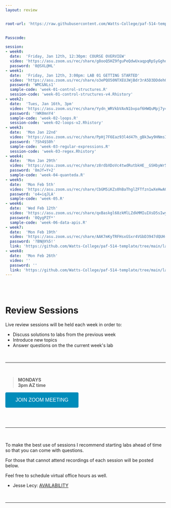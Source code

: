 ```yaml
---
layout: review


root-url: 'https://raw.githubusercontent.com/Watts-College/paf-514-template/main/review-sessions/'

 
Passcode: 

session: 
- week0:
  date:  'Friday, Jan 12th, 12:30pm: COURSE OVERVIEW'  
  video: 'https://asu.zoom.us/rec/share/g8ooQ5HZ9fguPeQdwUxaqpqRpSyGghdFCMv6_1PdER0MYnPZ7zj41g8laD8RJJCw.Vh76k7MOdifOYVeU?startTime=1705088034000'
  password: '0@SXL@HL'
- week1:
  date:  'Friday, Jan 12th, 3:00pm: LAB 01 GETTING STARTED'  
  video: 'https://asu.zoom.us/rec/share/o3ePQO50NTXEUJWjBdr3rA5D3DDdehQl3GqvDvt8EOPmGYlxMOde_xG-xaM3CIRX.UMTLTZjuEOlsagR7'
  password: 'WMC&NLs1'
  sample-code: 'week-01-control-structures.R' 
  session-code: 'week-01-control-structures-v4.Rhistory' 
- week2:
  date:  'Tues, Jan 16th, 3pm'  
  video: 'https://asu.zoom.us/rec/share/Yydn_WRVkbVAxN1bvpaf6HWQuMpj7y4eg7wW2-b7Smtda10MlqvsYEn7A-zQHJTe.vlVF-U9dCs5mA-jN?startTime=1705442637000' 
  password: '!WK0mnY4'
  sample-code: 'week-02-loops.R' 
  session-code: 'week-02-loops-v2.Rhistory' 
- week3:
  date:  'Mon Jan 22nd'  
  video: 'https://asu.zoom.us/rec/share/PpHj7F6Eaz93l4d47h_gBk3wy9HNmsInn8WXAb-WAmc_4d5y2rz1xuyqiTtbnnvV.At825diC81PoJDuL?startTime=1705962245000'
  password: '?Sh4$S0h'
  sample-code: 'week-03-regular-expressions.R' 
  session-code: 'week-03-regex.Rhistory' 
- week4:
  date:  'Mon Jan 29th'  
  video: 'https://asu.zoom.us/rec/share/z8rdbXDoVc4twdRutbkHE__GSHbyWr5DY7VXYwHXdBPqEOtKl-Fgojl2Ez5NxuHQ.tYepI3W6AvugotaR'
  password: '8mJf=Y+2'
  sample-code: 'week-04-quanteda.R'
- week5:
  date:  'Mon Feb 5th'  
  video: 'https://asu.zoom.us/rec/share/CbGM5iKZs0hBaThglZFTfzn1wXeHwAGbVf19mWpt6geH2LxDZPN-Dh-v_tqszpjK.w-9vTqxtiHg2upsT'
  password: 'o4=iqJLA'  
  sample-code: 'week-05.R'  
- week6:
  date:  'Wed Feb 12th'  
  video: 'https://asu.zoom.us/rec/share/qxBaskgl68zkMlLZdkMMIuIXsD5sIwygWyN5rDbQ1W_LYwGuyeC6LNjt0kUAy_4.2GecGbSNTv1sUNng'
  password: '0QygPZf*'
  sample-code: 'week-06-data-apis.R'
- week7:
  date:  'Mon Feb 19th'  
  video: 'https://asu.zoom.us/rec/share/AAK7mKyTRFHsxGSxr4VGbD3947dQUH-XuwCsVss5amNUOKpJnT5YVTlYIdMHno6N.SX3I2_UZNcGfGIjG'
  password: '?BN@X%5!'
  link: 'https://github.com/Watts-College/paf-514-template/tree/main/labs/batch-demo'
- week8:
  date:  'Mon Feb 26th'  
  video: ''
  password: ''
  link: 'https://github.com/Watts-College/paf-514-template/tree/main/labs/batch-demo'
---
```





<br><br>

# Review Sessions 

Live review sessions will be held each week in order to: 

* Discuss solutions to labs from the previous week 
* Introduce new topics 
* Answer questions on the the current week's lab 


<br> 
<hr>
<br>


> **MONDAYS**    
> **3pm AZ time** 

<a href='https://asu.zoom.us/j/89752412079' target=""> <button class="zoom">JOIN ZOOM MEETING</button></a>

<br>



<!--  **Add to your calendar:** <a target="_blank" href=""><img border="0" src="https://www.google.com/calendar/images/ext/gc_button1_en.gif"></a>  -->




<br> 
<hr>
<br>


To make the best use of sessions I recommend starting labs ahead of time so that you can come with questions. 

For those that cannot attend recordings of each session will be posted below. 

Feel free to schedule virtual office hours as well.   

* Jesse Lecy: [AVAILABILITY](https://www.calendar.com/lecy/meet30/)


<br> 
<hr>
<br>
<br>





<style>
.zoom {
  background-color: #008CBA; 
  border: none;
  color: white;
  padding: 15px 32px;
  text-align: center;
  text-decoration: none;
  display: inline-block;
  font-size: 16px;
  border-radius: 4px;
}
</style>




